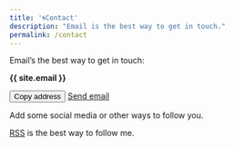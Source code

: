 ```yaml
---
title: '🌀Contact'
description: "Email is the best way to get in touch."
permalink: /contact
--- 
```



Email’s the best way to get in touch: 

**{{ site.email }}**

<div class="tag-list copy-buttons">
<button class="btn btn-default" onclick="copyEmailtoClipboard('{{site.email}}')">Copy address</button>
<a href="mailto:{{site.email}}">Send email</a>
</div>

Add some social media or other ways to follow you.

[RSS](/rss) is the best way to follow me.

<script>
function copyEmailtoClipboard() {
    navigator.clipboard.writeText((arguments[0]));
}
</script>